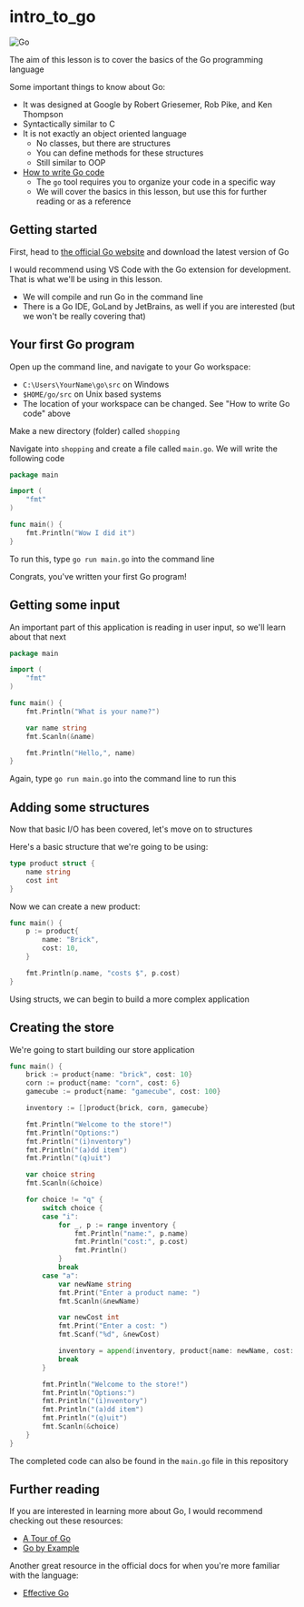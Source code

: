 # intro_to_go
![Go](https://golang.org/lib/godoc/images/go-logo-blue.svg)

The aim of this lesson is to cover the basics of the Go programming language

Some important things to know about Go:
* It was designed at Google by Robert Griesemer, Rob Pike, and Ken Thompson
* Syntactically similar to C
* It is not exactly an object oriented language
    * No classes, but there are structures
    * You can define methods for these structures
    * Still similar to OOP
* [How to write Go code](https://golang.org/doc/code.html)
    * The `go` tool requires you to organize your code in a specific way
    * We will cover the basics in this lesson, but use this for further reading or as a reference

## Getting started

First, head to [the official Go website](https://golang.org/) and download the latest version of Go

I would recommend using VS Code with the Go extension for development. That is what we'll be using in this lesson.
* We will compile and run Go in the command line
* There is a Go IDE, GoLand by JetBrains, as well if you are interested (but we won't be really covering that)

## Your first Go program

Open up the command line, and navigate to your Go workspace:
* `C:\Users\YourName\go\src` on Windows
* `$HOME/go/src` on Unix based systems
* The location of your workspace can be changed. See "How to write Go code" above

Make a new directory (folder) called `shopping`

Navigate into `shopping` and create a file called `main.go`. We will write the following code

```go
package main

import (
	"fmt"
)

func main() {
	fmt.Println("Wow I did it")
}
```

To run this, type `go run main.go` into the command line

Congrats, you've written your first Go program!

## Getting some input

An important part of this application is reading in user input, so we'll learn about that next

```go
package main

import (
	"fmt"
)

func main() {
	fmt.Println("What is your name?")

	var name string
	fmt.Scanln(&name)

	fmt.Println("Hello,", name)
}
```

Again, type `go run main.go` into the command line to run this

## Adding some structures

Now that basic I/O has been covered, let's move on to structures

Here's a basic structure that we're going to be using:

```go
type product struct {
    name string
    cost int
}
```

Now we can create a new product:

```go
func main() {
	p := product{
		name: "Brick",
		cost: 10,
	}

	fmt.Println(p.name, "costs $", p.cost)
}
```

Using structs, we can begin to build a more complex application

## Creating the store

We're going to start building our store application

```go
func main() {
	brick := product{name: "brick", cost: 10}
	corn := product{name: "corn", cost: 6}
	gamecube := product{name: "gamecube", cost: 100}

	inventory := []product{brick, corn, gamecube}

	fmt.Println("Welcome to the store!")
	fmt.Println("Options:")
	fmt.Println("(i)nventory")
	fmt.Println("(a)dd item")
	fmt.Println("(q)uit")

	var choice string
	fmt.Scanln(&choice)

	for choice != "q" {
		switch choice {
		case "i":
			for _, p := range inventory {
				fmt.Println("name:", p.name)
				fmt.Println("cost:", p.cost)
				fmt.Println()
			}
			break
		case "a":
			var newName string
			fmt.Print("Enter a product name: ")
			fmt.Scanln(&newName)

			var newCost int
			fmt.Print("Enter a cost: ")
			fmt.Scanf("%d", &newCost)

			inventory = append(inventory, product{name: newName, cost: newCost})
			break
		}

		fmt.Println("Welcome to the store!")
		fmt.Println("Options:")
		fmt.Println("(i)nventory")
		fmt.Println("(a)dd item")
		fmt.Println("(q)uit")
		fmt.Scanln(&choice)
	}
}
```

The completed code can also be found in the `main.go` file in this repository

## Further reading

If you are interested in learning more about Go, I would recommend checking out these resources:
* [A Tour of Go](https://tour.golang.org)
* [Go by Example](https://gobyexample.com/)

Another great resource in the official docs for when you're more familiar with the language:
* [Effective Go](https://golang.org/doc/effective_go.html)
